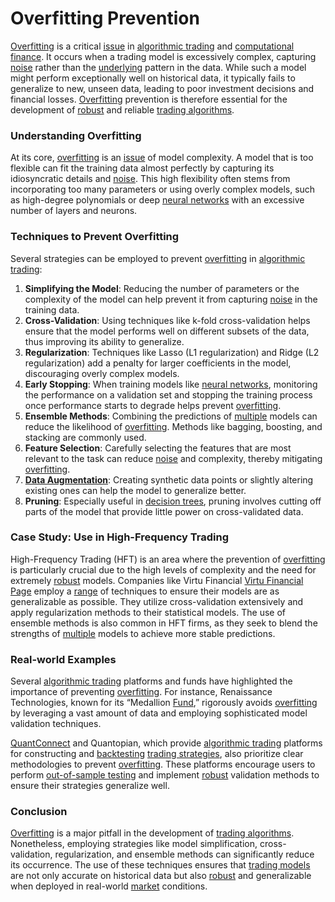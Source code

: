 # Overfitting Prevention

[Overfitting](../o/overfitting.md) is a critical [issue](../i/issue.md) in [algorithmic trading](../a/algorithmic_trading.md) and [computational finance](../c/computational_finance.md). It occurs when a trading model is excessively complex, capturing [noise](../n/noise.md) rather than the [underlying](../u/underlying.md) pattern in the data. While such a model might perform exceptionally well on historical data, it typically fails to generalize to new, unseen data, leading to poor investment decisions and financial losses. [Overfitting](../o/overfitting.md) prevention is therefore essential for the development of [robust](../r/robust.md) and reliable [trading algorithms](../t/trading_algorithms.md).

### Understanding Overfitting

At its core, [overfitting](../o/overfitting.md) is an [issue](../i/issue.md) of model complexity. A model that is too flexible can fit the training data almost perfectly by capturing its idiosyncratic details and [noise](../n/noise.md). This high flexibility often stems from incorporating too many parameters or using overly complex models, such as high-degree polynomials or deep [neural networks](../n/neural_networks_in_trading.md) with an excessive number of layers and neurons.

### Techniques to Prevent Overfitting

Several strategies can be employed to prevent [overfitting](../o/overfitting.md) in [algorithmic trading](../a/algorithmic_trading.md):

1. **Simplifying the Model**: Reducing the number of parameters or the complexity of the model can help prevent it from capturing [noise](../n/noise.md) in the training data.
2. **Cross-Validation**: Using techniques like k-fold cross-validation helps ensure that the model performs well on different subsets of the data, thus improving its ability to generalize.
3. **Regularization**: Techniques like Lasso (L1 regularization) and Ridge (L2 regularization) add a penalty for larger coefficients in the model, discouraging overly complex models.
4. **Early Stopping**: When training models like [neural networks](../n/neural_networks_in_trading.md), monitoring the performance on a validation set and stopping the training process once performance starts to degrade helps prevent [overfitting](../o/overfitting.md).
5. **Ensemble Methods**: Combining the predictions of [multiple](../m/multiple.md) models can reduce the likelihood of [overfitting](../o/overfitting.md). Methods like bagging, boosting, and stacking are commonly used.
6. **Feature Selection**: Carefully selecting the features that are most relevant to the task can reduce [noise](../n/noise.md) and complexity, thereby mitigating [overfitting](../o/overfitting.md).
7. **[Data Augmentation](../d/data_augmentation.md)**: Creating synthetic data points or slightly altering existing ones can help the model to generalize better.
8. **Pruning**: Especially useful in [decision trees](../d/decision_trees.md), pruning involves cutting off parts of the model that provide little power on cross-validated data.

### Case Study: Use in High-Frequency Trading

High-Frequency Trading (HFT) is an area where the prevention of [overfitting](../o/overfitting.md) is particularly crucial due to the high levels of complexity and the need for extremely [robust](../r/robust.md) models. Companies like Virtu Financial [Virtu Financial Page](https://www.virtu.com/) employ a [range](../r/range.md) of techniques to ensure their models are as generalizable as possible. They utilize cross-validation extensively and apply regularization methods to their statistical models. The use of ensemble methods is also common in HFT firms, as they seek to blend the strengths of [multiple](../m/multiple.md) models to achieve more stable predictions.

### Real-world Examples

Several [algorithmic trading](../a/algorithmic_trading.md) platforms and funds have highlighted the importance of preventing [overfitting](../o/overfitting.md). For instance, Renaissance Technologies, known for its “Medallion [Fund](../f/fund.md),” rigorously avoids [overfitting](../o/overfitting.md) by leveraging a vast amount of data and employing sophisticated model validation techniques. 

[QuantConnect](../q/quantconnect.md) and Quantopian, which provide [algorithmic trading](../a/algorithmic_trading.md) platforms for constructing and [backtesting](../b/backtesting.md) [trading strategies](../t/trading_strategies.md), also prioritize clear methodologies to prevent [overfitting](../o/overfitting.md). These platforms encourage users to perform [out-of-sample testing](../o/out-of-sample_testing.md) and implement [robust](../r/robust.md) validation methods to ensure their strategies generalize well.

### Conclusion

[Overfitting](../o/overfitting.md) is a major pitfall in the development of [trading algorithms](../t/trading_algorithms.md). Nonetheless, employing strategies like model simplification, cross-validation, regularization, and ensemble methods can significantly reduce its occurrence. The use of these techniques ensures that [trading models](../t/trading_models.md) are not only accurate on historical data but also [robust](../r/robust.md) and generalizable when deployed in real-world [market](../m/market.md) conditions.
